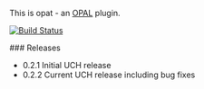 This is opat - an [OPAL](https://github.com/openhealthcare/opal) plugin.

[![Build
Status](https://travis-ci.org/openhealthcare/opal-opat.png?branch=master)](https://travis-ci.org/openhealthcare/opal-opat)

### Releases

* 0.2.1 Initial UCH release
* 0.2.2 Current UCH release including bug fixes
